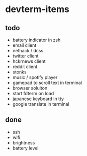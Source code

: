 # devterm-items

## todo
- battery indicator in zsh
- email client
- nethack / dcss
- twitter client
- hckrnews client
- reddit client
- stonks
- music / spotify player
- gamepad to scroll text in terminal
- browser soluiton
- start fdterm on load
- japanese keyboard in tty
- google translate in terminal

## done
- ssh
- wifi
- brightness
- battery level
